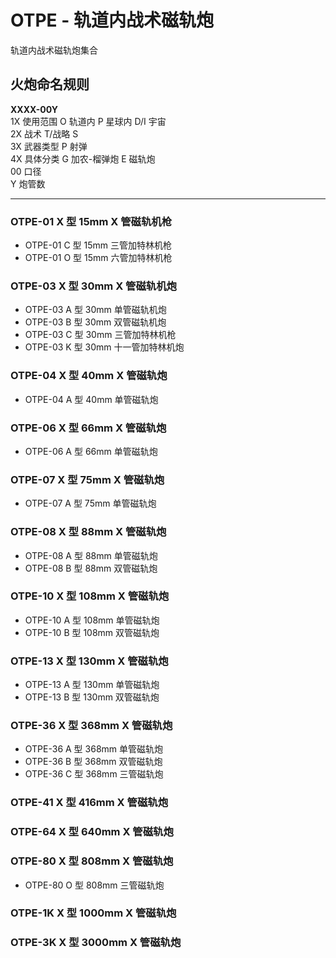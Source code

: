 # OTPE - 轨道内战术磁轨炮

轨道内战术磁轨炮集合

## 火炮命名规则

**XXXX-00Y**  
1X 使用范围 O 轨道内 P 星球内 D/I 宇宙  
2X 战术 T/战略 S  
3X 武器类型 P 射弹  
4X 具体分类 G 加农-榴弹炮 E 磁轨炮  
00 口径  
Y 炮管数

---

### OTPE-01 X 型 15mm X 管磁轨机枪

- OTPE-01 C 型 15mm 三管加特林机枪
- OTPE-01 O 型 15mm 六管加特林机枪

### OTPE-03 X 型 30mm X 管磁轨机炮

- OTPE-03 A 型 30mm 单管磁轨机炮
- OTPE-03 B 型 30mm 双管磁轨机炮
- OTPE-03 C 型 30mm 三管加特林机枪
- OTPE-03 K 型 30mm 十一管加特林机炮

### OTPE-04 X 型 40mm X 管磁轨炮

- OTPE-04 A 型 40mm 单管磁轨炮

### OTPE-06 X 型 66mm X 管磁轨炮

- OTPE-06 A 型 66mm 单管磁轨炮

### OTPE-07 X 型 75mm X 管磁轨炮

- OTPE-07 A 型 75mm 单管磁轨炮

### OTPE-08 X 型 88mm X 管磁轨炮

- OTPE-08 A 型 88mm 单管磁轨炮
- OTPE-08 B 型 88mm 双管磁轨炮

### OTPE-10 X 型 108mm X 管磁轨炮

- OTPE-10 A 型 108mm 单管磁轨炮
- OTPE-10 B 型 108mm 双管磁轨炮

### OTPE-13 X 型 130mm X 管磁轨炮

- OTPE-13 A 型 130mm 单管磁轨炮
- OTPE-13 B 型 130mm 双管磁轨炮

### OTPE-36 X 型 368mm X 管磁轨炮

- OTPE-36 A 型 368mm 单管磁轨炮
- OTPE-36 B 型 368mm 双管磁轨炮
- OTPE-36 C 型 368mm 三管磁轨炮

### OTPE-41 X 型 416mm X 管磁轨炮

### OTPE-64 X 型 640mm X 管磁轨炮

### OTPE-80 X 型 808mm X 管磁轨炮

- OTPE-80 O 型 808mm 三管磁轨炮

### OTPE-1K X 型 1000mm X 管磁轨炮

### OTPE-3K X 型 3000mm X 管磁轨炮
